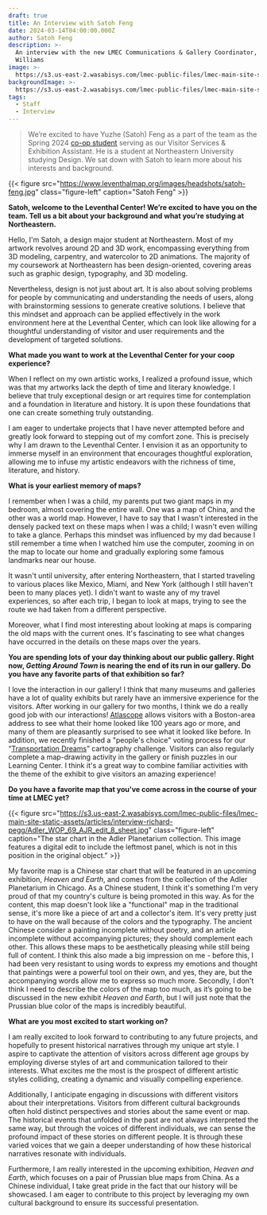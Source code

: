 ```yaml
---
draft: true
title: An Interview with Satoh Feng
date: 2024-03-14T04:00:00.000Z
author: Satoh Feng
description: >-
  An interview with the new LMEC Communications & Gallery Coordinator, Julia
  Williams
image: >-
  https://s3.us-east-2.wasabisys.com/lmec-public-files/lmec-main-site-static-assets/articles/interview-richard-pegg/Adler_WOP_69_AJR_edit_8_sheet.jpg
backgroundImage: >-
  https://s3.us-east-2.wasabisys.com/lmec-public-files/lmec-main-site-static-assets/articles/interview-richard-pegg/Adler_WOP_69_AJR_edit_8_sheet.jpg
tags:
  - Staff
  - Interview
---
```


> We’re excited to have Yuzhe (Satoh) Feng as a part of the team as the Spring 2024 [co-op student](https://careers.northeastern.edu/cooperative-education/) serving as our Visitor Services & Exhibition Assistant. He is a student at Northeastern University studying Design. We sat down with Satoh to learn more about his interests and background.

{{< figure src="https://www.leventhalmap.org/images/headshots/satoh-feng.jpg" class="figure-left" caption="Satoh Feng" >}}

**Satoh, welcome to the Leventhal Center! We’re excited to have you on the team. Tell us a bit about your background and what you’re studying at Northeastern.**

Hello, I'm Satoh, a design major student at Northeastern. Most of my artwork revolves around 2D and 3D work, encompassing everything from 3D modeling, carpentry, and watercolor to 2D animations. The majority of my coursework at Northeastern has been design-oriented, covering areas such as graphic design, typography, and 3D modeling.

Nevertheless, design is not just about art. It is also about solving problems for people by communicating and understanding the needs of users, along with brainstorming sessions to generate creative solutions. I believe that this mindset and approach can be applied effectively in the work environment here at the Leventhal Center, which can look like allowing for a thoughtful understanding of visitor and user requirements and the development of targeted solutions.

**What made you want to work at the Leventhal Center for your coop experience?**

When I reflect on my own artistic works, I realized a profound issue, which was that my artworks lack the depth of time and literary knowledge. I believe that truly exceptional design or art requires time for contemplation and a foundation in literature and history. It is upon these foundations that one can create something truly outstanding.

I am eager to undertake projects that I have never attempted before and greatly look forward to stepping out of my comfort zone. This is precisely why I am drawn to the Leventhal Center. I envision it as an opportunity to immerse myself in an environment that encourages thoughtful exploration, allowing me to infuse my artistic endeavors with the richness of time, literature, and history.

**What is your earliest memory of maps?**

I remember when I was a child, my parents put two giant maps in my bedroom, almost covering the entire wall. One was a map of China, and the other was a world map. However, I have to say that I wasn't interested in the densely packed text on these maps when I was a child; I wasn't even willing to take a glance. Perhaps this mindset was influenced by my dad because I still remember a time when I watched him use the computer, zooming in on the map to locate our home and gradually exploring some famous landmarks near our house.

It wasn't until university, after entering Northeastern, that I started traveling to various places like Mexico, Miami, and New York (although I still haven't been to many places yet). I didn't want to waste any of my travel experiences, so after each trip, I began to look at maps, trying to see the route we had taken from a different perspective.

Moreover, what I find most interesting about looking at maps is comparing the old maps with the current ones. It's fascinating to see what changes have occurred in the details on these maps over the years.

**You are spending lots of your day thinking about our public gallery. Right now, *Getting Around Town* is nearing the end of its run in our gallery. Do you have any favorite parts of that exhibition so far?**

I love the interaction in our gallery! I think that many museums and galleries have a lot of quality exhibits but rarely have an immersive experience for the visitors. After working in our gallery for two months, I think we do a really good job with our interactions! [Atlascope](https://www.atlascope.org/) allows visitors with a Boston-area address to see what their home looked like 100 years ago or more, and many of them are pleasantly surprised to see what it looked like before. In addition, we recently finished a "people's choice" voting process for our “[Transportation Dreams](https://www.leventhalmap.org/projects/cartography-challenge/transportation-dreams/)” cartography challenge. Visitors can also regularly complete a map-drawing activity in the gallery or finish puzzles in our Learning Center. I think it's a great way to combine familiar activities with the theme of the exhibit to give visitors an amazing experience!

**Do you have a favorite map that you've come across in the course of your time at LMEC yet?**

{{< figure src="https://s3.us-east-2.wasabisys.com/lmec-public-files/lmec-main-site-static-assets/articles/interview-richard-pegg/Adler_WOP_69_AJR_edit_8_sheet.jpg" class="figure-left" caption="The star chart in the Adler Planetarium collection. This image features a digital edit to include the leftmost panel, which is not in this position in the original object." >}}

My favorite map is a Chinese star chart  that will be featured in an upcoming exhibition, *Heaven and Earth*, and comes from the collection of the Adler Planetarium in Chicago. As a Chinese student, I think it's something I'm very proud of that my country's culture is being promoted in this way. As for the content, this map doesn't look like a "functional" map in the traditional sense, it's more like a piece of art and a collector's item. It's very pretty just to have on the wall because of the colors and the typography. The ancient Chinese consider a painting incomplete without poetry, and an article incomplete without accompanying pictures; they should complement each other. This allows these maps to be aesthetically pleasing while still being full of content. I think this also made a big impression on me - before this, I had been very resistant to using words to express my emotions and thought that paintings were a powerful tool on their own, and yes, they are, but the accompanying words allow me to express so much more. Secondly, I don't think I need to describe the colors of the map too much, as it’s going to be discussed in the new exhibit *Heaven and Earth*, but I will just note that the Prussian blue color of the maps is incredibly beautiful.

**What are you most excited to start working on?**

I am really excited to look forward to contributing to any future projects, and hopefully to present historical narratives through my unique art style. I aspire to captivate the attention of visitors across different age groups by employing diverse styles of art and communication tailored to their interests. What excites me the most is the prospect of different artistic styles colliding, creating a dynamic and visually compelling experience.

Additionally, I anticipate engaging in discussions with different visitors about their interpretations. Visitors from different cultural backgrounds often hold distinct perspectives and stories about the same event or map. The historical events that unfolded in the past are not always interpreted the same way, but through the voices of different individuals, we can sense the profound impact of these stories on different people. It is through these varied voices that we gain a deeper understanding of how these historical narratives resonate with individuals.

Furthermore, I am really interested in the upcoming exhibition, *Heaven and Earth*, which focuses on a pair of Prussian blue maps from China. As a Chinese individual, I take great pride in the fact that our history will be showcased. I am eager to contribute to this project by leveraging my own cultural background to ensure its successful presentation.
